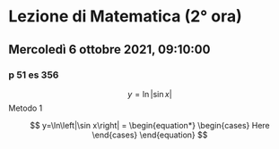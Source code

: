#  Lezione di Matematica (2° ora)
## Mercoledì 6 ottobre 2021, 09:10:00


### p 51 es 356
$$
y=\ln\left|\sin x\right|
$$
Metodo 1

$$
y=\ln\left|\sin x\right| = \begin{equation*} \begin{cases} Here \end{cases} \end{equation}
$$

<!--stackedit_data:
eyJoaXN0b3J5IjpbMTM0MzgyMDY1OSwxODQ4NjI5MDE2XX0=
-->